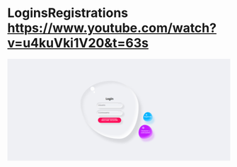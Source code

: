 # LoginsRegistrations https://www.youtube.com/watch?v=u4kuVki1V20&t=63s
<p align="center">
  <img src="preview.png" alt="preview del proyecto"  width="1600">
</p>